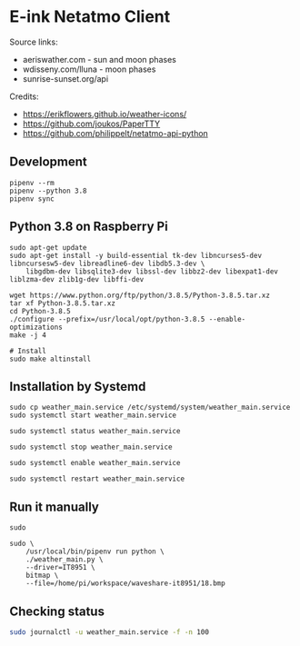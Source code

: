 # E-ink Netatmo Client

Source links:
- aeriswather.com - sun and moon phases
- wdisseny.com/lluna - moon phases
- sunrise-sunset.org/api

Credits:
- https://erikflowers.github.io/weather-icons/
- https://github.com/joukos/PaperTTY
- https://github.com/philippelt/netatmo-api-python

## Development

```
pipenv --rm
pipenv --python 3.8
pipenv sync
```

## Python 3.8 on Raspberry Pi

```
sudo apt-get update
sudo apt-get install -y build-essential tk-dev libncurses5-dev libncursesw5-dev libreadline6-dev libdb5.3-dev \
    libgdbm-dev libsqlite3-dev libssl-dev libbz2-dev libexpat1-dev liblzma-dev zlib1g-dev libffi-dev

wget https://www.python.org/ftp/python/3.8.5/Python-3.8.5.tar.xz
tar xf Python-3.8.5.tar.xz
cd Python-3.8.5
./configure --prefix=/usr/local/opt/python-3.8.5 --enable-optimizations
make -j 4

# Install
sudo make altinstall
```

## Installation by Systemd

```
sudo cp weather_main.service /etc/systemd/system/weather_main.service
sudo systemctl start weather_main.service

sudo systemctl status weather_main.service

sudo systemctl stop weather_main.service

sudo systemctl enable weather_main.service

sudo systemctl restart weather_main.service
```

## Run it manually

```
sudo 

sudo \
    /usr/local/bin/pipenv run python \
    ./weather_main.py \ 
    --driver=IT8951 \
    bitmap \
    --file=/home/pi/workspace/waveshare-it8951/18.bmp
```

## Checking status

```bash
sudo journalctl -u weather_main.service -f -n 100
```

